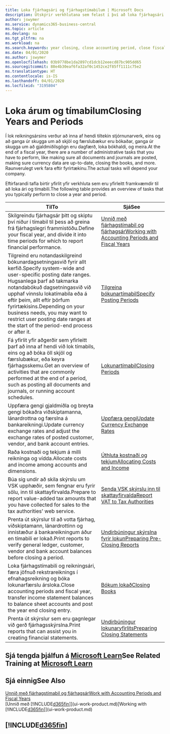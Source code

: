 ```yaml
---
title: Loka fjárhagsári og fjárhagstímabilum | Microsoft Docs
description: Útskýrir verkhlutana sem felast í því að loka fjárhagsári og fjárhagstímabili, til dæmis að ganga úr skugga um að skjöl og færslubækur séu bókuð og staðfesta bankareikningsstöðu.
author: jswymer
ms.service: dynamics365-business-central
ms.topic: article
ms.devlang: na
ms.tgt_pltfrm: na
ms.workload: na
ms.search.keywords: year closing, close accounting period, close fiscal year, bank account detailed trial balance
ms.date: 04/01/2020
ms.author: jswymer
ms.openlocfilehash: 03b9778be1da2897cd1dcb12eeecd87bc905dd65
ms.sourcegitcommit: 88e4b30eaf6fa32af0c1452ce2f85ff1111c75e2
ms.translationtype: HT
ms.contentlocale: is-IS
ms.lasthandoff: 04/01/2020
ms.locfileid: "3195804"
---
```

# <a name="closing-years-and-periods"></a><span data-ttu-id="f2783-103">Loka árum og tímabilum</span><span class="sxs-lookup"><span data-stu-id="f2783-103">Closing Years and Periods</span></span>

<span data-ttu-id="f2783-104">Í lok reikningsársins verður að inna af hendi tiltekin stjórnunarverk, eins og að ganga úr skugga um að skjöl og færslubækur eru bókaðar, ganga úr skugga um að gjaldmiðilsgögn eru dagfærð, loka bókhaldi, og meira.</span><span class="sxs-lookup"><span data-stu-id="f2783-104">At the end of a fiscal year, there are a number of administrative tasks that you have to perform, like making sure all documents and journals are posted, making sure currency data are up-to-date, closing the books, and more.</span></span> <span data-ttu-id="f2783-105">Raunverulegt verk fara eftir fyrirtækinu.</span><span class="sxs-lookup"><span data-stu-id="f2783-105">The actual tasks will depend your company.</span></span>

<span data-ttu-id="f2783-106">Eftirfarandi tafla birtir yfirlit yfir verkhluta sem eru yfirleitt framkvæmdir til að loka ári og tímabili.</span><span class="sxs-lookup"><span data-stu-id="f2783-106">The following table provides an overview of tasks that you typically perform to close a year and period.</span></span>

| <span data-ttu-id="f2783-107">Til</span><span class="sxs-lookup"><span data-stu-id="f2783-107">To</span></span> | <span data-ttu-id="f2783-108">Sjá</span><span class="sxs-lookup"><span data-stu-id="f2783-108">See</span></span> |
| --- | --- |
| <span data-ttu-id="f2783-109">Skilgreindu fjárhagsár þitt og skiptu því niður í tímabil til þess að greina frá fjárhagslegri frammistöðu.</span><span class="sxs-lookup"><span data-stu-id="f2783-109">Define your fiscal year, and divide it into time periods for which to report financial performance.</span></span> | [<span data-ttu-id="f2783-110">Unnið með fjárhagstímabil og fjárhagsár</span><span class="sxs-lookup"><span data-stu-id="f2783-110">Working with Accounting Periods and Fiscal Years</span></span>](finance-accounting-periods-and-fiscal-years.md)|
| <span data-ttu-id="f2783-111">Tilgreind eru notandaskilgreind bókunardagsetningasvið fyrir allt kerfið.</span><span class="sxs-lookup"><span data-stu-id="f2783-111">Specify system-wide and user-specific posting date ranges.</span></span> <span data-ttu-id="f2783-112">Hugsanlega þarf að takmarka notandabókuð dagsetningasvið við upphaf vinnslu lokatímabila eða á eftir þeim, allt eftir þörfum fyrirtækisins.</span><span class="sxs-lookup"><span data-stu-id="f2783-112">Depending on your business needs, you may want to restrict user posting date ranges at the start of the period-end process or after it.</span></span> |[<span data-ttu-id="f2783-113">Tilgreina bókunartímabil</span><span class="sxs-lookup"><span data-stu-id="f2783-113">Specify Posting Periods</span></span>](finance-how-specify-posting-periods.md) |
| <span data-ttu-id="f2783-114">Fá yfirlit yfir aðgerðir sem yfirleitt þarf að inna af hendi við lok tímabils, eins og að bóka öll skjöl og færslubækur, eða keyra fjárhagsskemu.</span><span class="sxs-lookup"><span data-stu-id="f2783-114">Get an overview of activities that are commonly performed at the end of a period, such as posting all documents and journals, or running account schedules.</span></span> |[<span data-ttu-id="f2783-115">Lokunartímabil</span><span class="sxs-lookup"><span data-stu-id="f2783-115">Closing Periods</span></span>](year-how-complete-period-end-processes.md) |
| <span data-ttu-id="f2783-116">Uppfæra gengi gjaldmiðla og breyta gengi bókaðra viðskiptamanna, lánardrottna og færslna á bankareikningi.</span><span class="sxs-lookup"><span data-stu-id="f2783-116">Update currency exchange rates and adjust the exchange rates of posted customer, vendor, and bank account entries.</span></span> |[<span data-ttu-id="f2783-117">Uppfæra gengi</span><span class="sxs-lookup"><span data-stu-id="f2783-117">Update Currency Exchange Rates</span></span>](finance-how-update-currencies.md) |
| <span data-ttu-id="f2783-118">Raða kostnaði og tekjum á milli reikninga og vídda.</span><span class="sxs-lookup"><span data-stu-id="f2783-118">Allocate costs and income among accounts and dimensions.</span></span> |[<span data-ttu-id="f2783-119">Úthluta kostnaði og tekjum</span><span class="sxs-lookup"><span data-stu-id="f2783-119">Allocating Costs and Income</span></span>](year-allocate-costs-income.md) |
| <span data-ttu-id="f2783-120">Búa sig undir að skila skýrslu um VSK upphæðir, sem fengnar eru fyrir sölu, inn til skattayfirvalda.</span><span class="sxs-lookup"><span data-stu-id="f2783-120">Prepare to report value-added tax amounts that you have collected for sales to the tax authorities' web service.</span></span> |[<span data-ttu-id="f2783-121">Senda VSK skýrslu inn til skattayfirvalda</span><span class="sxs-lookup"><span data-stu-id="f2783-121">Report VAT to Tax Authorities</span></span>](finance-how-report-vat.md)|
| <span data-ttu-id="f2783-122">Prenta út skýrslur til að votta fjárhag, viðskiptamann, lánardrottinn og innistæður á bankareikningum áður en tímabili er lokað.</span><span class="sxs-lookup"><span data-stu-id="f2783-122">Print reports to verify general ledger, customer, vendor and bank account balances before closing a period.</span></span> |[<span data-ttu-id="f2783-123">Undirbúningur skýrslna fyrir lokun</span><span class="sxs-lookup"><span data-stu-id="f2783-123">Preparing Pre-Closing Reports</span></span>](year-prepare-preclose-reports.md) |
| <span data-ttu-id="f2783-124">Loka fjárhagstímabili og reikningsári, færa jöfnuð rekstrareiknings í efnahagsreikning og bóka lokunarfærslu ársloka.</span><span class="sxs-lookup"><span data-stu-id="f2783-124">Close accounting periods and fiscal year, transfer income statement balances to balance sheet accounts and post the year end closing entry.</span></span> |[<span data-ttu-id="f2783-125">Bókum lokað</span><span class="sxs-lookup"><span data-stu-id="f2783-125">Closing Books</span></span>](year-close-books.md) |
| <span data-ttu-id="f2783-126">Prenta út skýrslur sem eru gagnlegar við gerð fjárhagsskýrslna.</span><span class="sxs-lookup"><span data-stu-id="f2783-126">Print reports that can assist you in creating financial statements.</span></span> |[<span data-ttu-id="f2783-127">Undirbúningur lokunaryfirlits</span><span class="sxs-lookup"><span data-stu-id="f2783-127">Preparing Closing Statements</span></span>](year-prepare-close-statement.md) |

## <a name="see-related-training-at-microsoft-learn"></a><span data-ttu-id="f2783-128">Sjá tengda þjálfun á [Microsoft Learn](/learn/modules/close-fiscal-year-dynamics-365-business-central/index)</span><span class="sxs-lookup"><span data-stu-id="f2783-128">See Related Training at [Microsoft Learn](/learn/modules/close-fiscal-year-dynamics-365-business-central/index)</span></span>

## <a name="see-also"></a><span data-ttu-id="f2783-129">Sjá einnig</span><span class="sxs-lookup"><span data-stu-id="f2783-129">See Also</span></span>

[<span data-ttu-id="f2783-130">Unnið með fjárhagstímabil og fjárhagsár</span><span class="sxs-lookup"><span data-stu-id="f2783-130">Work with Accounting Periods and Fiscal Years</span></span>](finance-accounting-periods-and-fiscal-years.md)  
<span data-ttu-id="f2783-131">[Unnið með [!INCLUDE[d365fin](includes/d365fin_md.md)]](ui-work-product.md)</span><span class="sxs-lookup"><span data-stu-id="f2783-131">[Working with [!INCLUDE[d365fin](includes/d365fin_md.md)]](ui-work-product.md)</span></span>

## [!INCLUDE[d365fin](includes/free_trial_md.md)]  
